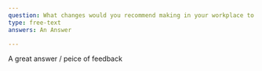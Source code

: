 ```yaml
---
question: What changes would you recommend making in your workplace to address institutional stigma? What could you personally do?
type: free-text
answers: An Answer

---
```

<!--- This is where question-level feedback goes -->
A great answer / peice of feedback

